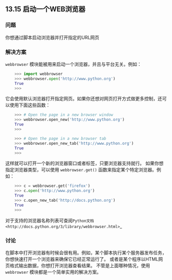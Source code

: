 ## 13.15 启动一个WEB浏览器 ##
### 问题 ###
你想通过脚本启动浏览器并打开指定的URL网页
### 解决方案 ###
``webbrowser`` 模块能被用来启动一个浏览器，并且与平台无关。例如：
```python
    >>> import webbrowser
    >>> webbrowser.open('http://www.python.org')
    True
    >>>

```
它会使用默认浏览器打开指定网页。如果你还想对网页打开方式做更多控制，还可以使用下面这些函数：
```python
    >>> # Open the page in a new browser window
    >>> webbrowser.open_new('http://www.python.org')
    True
    >>>

    >>> # Open the page in a new browser tab
    >>> webbrowser.open_new_tab('http://www.python.org')
    True
    >>>

```
这样就可以打开一个新的浏览器窗口或者标签，只要浏览器支持就行。
如果你想指定浏览器类型，可以使用 ``webbrowser.get()`` 函数来指定某个特定浏览器。例如：
```python
    >>> c = webbrowser.get('firefox')
    >>> c.open('http://www.python.org')
    True
    >>> c.open_new_tab('http://docs.python.org')
    True
    >>>

```
对于支持的浏览器名称列表可查阅`Python文档 <http://docs.python.org/3/library/webbrowser.html>`_
### 讨论 ###
在脚本中打开浏览器有时候会很有用。例如，某个脚本执行某个服务器发布任务，
你想快速打开一个浏览器来确保它已经正常运行了。
或者是某个程序以HTML网页格式输出数据，你想打开浏览器查看结果。
不管是上面哪种情况，使用 ``webbrowser`` 模块都是一个简单实用的解决方案。
